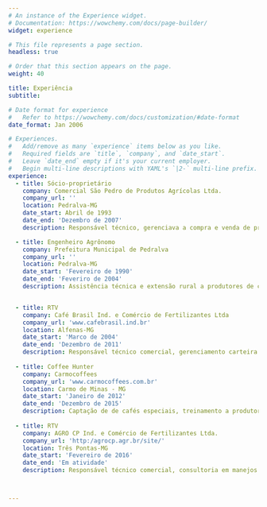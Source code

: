 ```yaml
---
# An instance of the Experience widget.
# Documentation: https://wowchemy.com/docs/page-builder/
widget: experience

# This file represents a page section.
headless: true

# Order that this section appears on the page.
weight: 40

title: Experiência
subtitle:

# Date format for experience
#   Refer to https://wowchemy.com/docs/customization/#date-format
date_format: Jan 2006

# Experiences.
#   Add/remove as many `experience` items below as you like.
#   Required fields are `title`, `company`, and `date_start`.
#   Leave `date_end` empty if it's your current employer.
#   Begin multi-line descriptions with YAML's `|2-` multi-line prefix.
experience:
  - title: Sócio-proprietário  
    company: Comercial São Pedro de Produtos Agrícolas Ltda. 
    company_url: ''
    location: Pedralva-MG
    date_start: Abril de 1993
    date_end: 'Dezembro de 2007'
    description: Responsável técnico, gerenciava a compra e venda de produtos agrícolas.

  - title: Engenheiro Agrônomo
    company: Prefeitura Municipal de Pedralva
    company_url: ''
    location: Pedralva-MG
    date_start: 'Fevereiro de 1990'
    date_end: 'Feveriro de 2004'
    description: Assistência técnica e extensão rural a produtores de café, cereais, frutas e hortaliças no município de Pedralva.


  - title: RTV
    company: Café Brasil Ind. e Comércio de Fertilizantes Ltda
    company_url: 'www.cafebrasil.ind.br'
    location: Alfenas-MG
    date_start: 'Marco de 2004'
    date_end: 'Dezembro de 2011'
    description: Responsável técnico comercial, gerenciamento carteira de clientes, assistência técnica aos clientes.
    
  - title: Coffee Hunter
    company: Carmocoffees
    company_url: 'www.carmocoffees.com.br'
    location: Carmo de Minas - MG
    date_start: 'Janeiro de 2012'
    date_end: 'Dezembro de 2015'
    description: Captação de de cafés especiais, treinamento a produtores nos manejos para produzir cafés especiais, classificação e prova de café, gerenciamento do Centro de Processamento de Cafés Especias Pedra Branca.
    
  - title: RTV
    company: AGRO CP Ind. e Comércio de Fertilizantes Ltda.
    company_url: 'http:/agrocp.agr.br/site/'
    location: Três Pontas-MG
    date_start: 'Fevereiro de 2016'
    date_end: 'Em atividade'
    description: Responsável técnico comercial, consultoria em manejos pós colheita visando a produção de cafés especiais, treinamento a produtores através de palestras técnicas.



---
```

